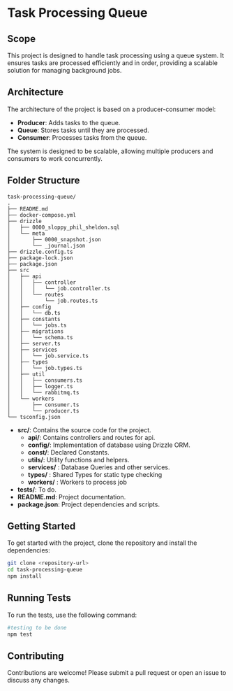 # Task Processing Queue

## Scope

This project is designed to handle task processing using a queue system. It ensures tasks are processed efficiently and in order, providing a scalable solution for managing background jobs.

## Architecture

The architecture of the project is based on a producer-consumer model:

- **Producer**: Adds tasks to the queue.
- **Queue**: Stores tasks until they are processed.
- **Consumer**: Processes tasks from the queue.

The system is designed to be scalable, allowing multiple producers and consumers to work concurrently.

## Folder Structure

```
task-processing-queue/
.
├── README.md
├── docker-compose.yml
├── drizzle
│   ├── 0000_sloppy_phil_sheldon.sql
│   └── meta
│       ├── 0000_snapshot.json
│       └── _journal.json
├── drizzle.config.ts
├── package-lock.json
├── package.json
├── src
│   ├── api
│   │   ├── controller
│   │   │   └── job.controller.ts
│   │   └── routes
│   │       └── job.routes.ts
│   ├── config
│   │   └── db.ts
│   ├── constants
│   │   └── jobs.ts
│   ├── migrations
│   │   └── schema.ts
│   ├── server.ts
│   ├── services
│   │   └── job.service.ts
│   ├── types
│   │   └── job.types.ts
│   ├── util
│   │   ├── consumers.ts
│   │   ├── logger.ts
│   │   └── rabbitmq.ts
│   └── workers
│       ├── consumer.ts
│       └── producer.ts
└── tsconfig.json
```

- **src/**: Contains the source code for the project.
  - **api/**: Contains controllers and routes for api.
  - **config/**: Implementation of database using Drizzle ORM.
  - **const/**: Declared Constants.
  - **utils/**: Utility functions and helpers.
  - **services/** : Database Queries and other services.
  - **types/** : Shared Types for static type checking
  - **workers/** : Workers to process job
- **tests/**: To do.
- **README.md**: Project documentation.
- **package.json**: Project dependencies and scripts.

## Getting Started

To get started with the project, clone the repository and install the dependencies:

```bash
git clone <repository-url>
cd task-processing-queue
npm install
```

## Running Tests

To run the tests, use the following command:

```bash
#testing to be done
npm test
```

## Contributing

Contributions are welcome! Please submit a pull request or open an issue to discuss any changes.
